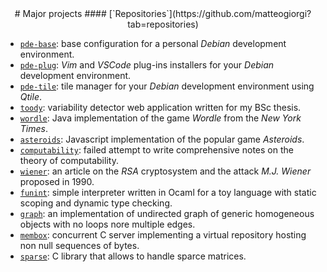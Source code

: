 <style>
h1 { margin-top: 2rem; }
h2 { margin-top: 0rem; }
h4 { margin-top: -1rem; }
</style>


<center>
# Major projects
#### [`Repositories`](https://github.com/matteogiorgi?tab=repositories)
</center>


- [`pde-base`](https://github.com/matteogiorgi/pde-base): base configuration for a personal *Debian* development environment.
- [`pde-plug`](https://github.com/matteogiorgi/pde-plug): *Vim* and *VSCode* plug-ins installers for your *Debian* development environment.
- [`pde-tile`](https://github.com/matteogiorgi/pde-tile): tile manager for your *Debian* development environment using *Qtile*.
- [`toody`](https://github.com/matteogiorgi/toody): variability detector web application written for my BSc thesis.
- [`wordle`](https://github.com/matteogiorgi/wordle): Java implementation of the game *Wordle* from the *New York Times*.
- [`asteroids`](https://github.com/matteogiorgi/asteroids): Javascript implementation of the popular game *Asteroids*.
- [`computability`](https://github.com/matteogiorgi/computability): failed attempt to write comprehensive notes on the theory of computability.
- [`wiener`](https://github.com/matteogiorgi/wiener): an article on the *RSA* cryptosystem and the attack *M.J. Wiener* proposed in 1990.
- [`funint`](https://github.com/matteogiorgi/funint): simple interpreter written in Ocaml for a toy language with static scoping and dynamic type checking.
- [`graph`](https://github.com/matteogiorgi/graph): an implementation of undirected graph of generic homogeneous objects with no loops nore multiple edges.
- [`membox`](https://github.com/matteogiorgi/membox): concurrent C server implementing a virtual repository hosting non null sequences of bytes.
- [`sparse`](https://github.com/matteogiorgi/sparse): C library that allows to handle sparce matrices.
